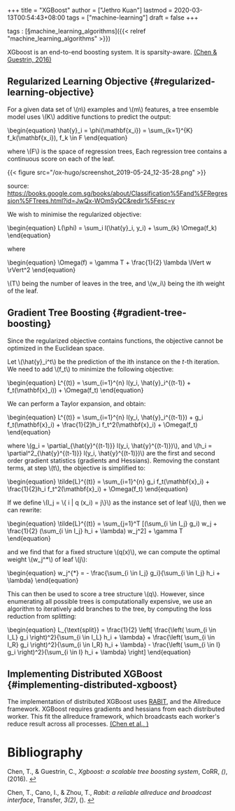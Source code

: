 +++
title = "XGBoost"
author = ["Jethro Kuan"]
lastmod = 2020-03-13T00:54:43+08:00
tags = ["machine-learning"]
draft = false
+++

tags
: [§machine\_learning\_algorithms]({{< relref "machine_learning_algorithms" >}})

XGboost is an end-to-end boosting system. It is sparsity-aware. <a id="27bdf4df88994f426bdfbfa0603a3f15" href="#chen16_xgboos">(Chen \& Guestrin, 2016)</a>


## Regularized Learning Objective {#regularized-learning-objective}

For a given data set of \\(n\\) examples and \\(m\\) features, a tree ensemble
model uses \\(K\\) additive functions to predict the output:

\begin{equation}
  \hat{y}\_i = \phi(\mathbf{x\_i}) = \sum\_{k=1}^{K} f\_k(\mathbf{x\_i}),
  f\_k \in F
\end{equation}

where \\(F\\) is the space of regression trees, Each regression tree
contains a continuous score on each of the leaf.

{{< figure src="/ox-hugo/screenshot_2019-05-24_12-35-28.png" >}}

source:
<https://books.google.com.sg/books/about/Classification%5Fand%5FRegression%5FTrees.html?id=JwQx-WOmSyQC&redir%5Fesc=y>

We wish to minimise the regularized objective:

\begin{equation}
  L(\phi) = \sum\_i l(\hat{y}\_i, y\_i) + \sum\_{k} \Omega(f\_k)
\end{equation}

where

\begin{equation}
  \Omega(f) = \gamma T + \frac{1}{2} \lambda \lVert w \rVert^2
\end{equation}

\\(T\\) being the number of leaves in the tree, and \\(w\_i\\) being the ith
weight of the leaf.


## Gradient Tree Boosting {#gradient-tree-boosting}

Since the regularized objective contains functions, the objective
cannot be optimized in the Euclidean space.

Let \\(\hat{y}\_i^t\\) be the prediction of the ith instance on the $t$-th
iteration. We need to add \\(f\_t\\) to minimize the following objective:

\begin{equation}
  L^{(t)} = \sum\_{i=1}^{n} l(y\_i, \hat{y}\_i^{(t-1)} +
  f\_t(\mathbf{x}\_i)) + \Omega(f\_t)
\end{equation}

We can perform a Taylor expansion, and obtain:

\begin{equation}
  L^{(t)} = \sum\_{i=1}^{n} l(y\_i, \hat{y}\_i^{(t-1)}) + g\_i
  f\_t(\mathbf{x}\_i) + \frac{1}{2}h\_i f\_t^2(\mathbf{x}\_i) + \Omega(f\_t)
\end{equation}

where \\(g\_i = \partial\_{\hat{y}^{(t-1)}} l(y\_i, \hat{y}^{(t-1)})\\), and
\\(h\_i = \partial^2\_{\hat{y}^{(t-1)}} l(y\_i, \hat{y}^{(t-1)})\\) are the
first and second order gradient statistics (gradients and Hessians).
Removing the constant terms, at step \\(t\\), the objective is simplified to:

\begin{equation}
  \tilde{L}^{(t)} = \sum\_{i=1}^{n} g\_i f\_t(\mathbf{x}\_i) + \frac{1}{2}h\_i
  f\_t^2(\mathbf{x}\_i) + \Omega(f\_t)
\end{equation}

If we define \\(I\_j = \\{ i | q (x\_i) = j\\}\\) as the instance set of leaf
\\(j\\), then we can rewrite:

\begin{equation}
  \tilde{L}^{(t)} = \sum\_{j=1}^T [(\sum\_{i \in I\_j} g\_i) w\_j +
  \frac{1}{2} (\sum\_{i \in I\_j} h\_i + \lambda) w\_j^2] + \gamma T
\end{equation}

and we find that for a fixed structure \\(q(x)\\), we can compute the
optimal weight \\(w\_j^\*\\) of leaf \\(j\\):

\begin{equation}
  w\_j^{\*} = - \frac{\sum\_{i \in I\_j} g\_i}{\sum\_{i \in I\_j} h\_i  + \lambda}
\end{equation}

This can then be used to score a tree structure \\(q\\). However, since
enumerating all possible trees is computationally expensive, we use
an algorithm to iteratively add branches to the tree, by computing the
loss reduction from splitting:

\begin{equation}
  L\_{\text{split}} = \frac{1}{2} \left[ \frac{\left( \sum\_{i \in I\_L}
        g\_i \right)^2}{\sum\_{i \in I\_L} h\_i + \lambda} + \frac{\left( \sum\_{i \in I\_R}
        g\_i \right)^2}{\sum\_{i \in I\_R} h\_i + \lambda} - \frac{\left( \sum\_{i \in I}
        g\_i \right)^2}{\sum\_{i \in I} h\_i + \lambda} \right]
\end{equation}


## Implementing Distributed XGBoost {#implementing-distributed-xgboost}

The implementation of distributed XGBoost uses [RABIT](https://github.com/dmlc/rabit), and the
Allreduce framework. XGBoost requires gradients and hessians from each
distributed worker. This fit the allreduce framework, which broadcasts
each worker's reduce result across all processes. <a id="933022bde41826547b7bf7c18f1e9b41" href="#chen3rabit">(Chen et al., )</a>

# Bibliography
<a id="chen16_xgboos" target="_blank">Chen, T., & Guestrin, C., *Xgboost: a scalable tree boosting system*, CoRR, *()*,  (2016). </a> [↩](#27bdf4df88994f426bdfbfa0603a3f15)

<a id="chen3rabit" target="_blank">Chen, T., Cano, I., & Zhou, T., *Rabit: a reliable allreduce and broadcast interface*, Transfer, *3(2)*,  (). </a> [↩](#933022bde41826547b7bf7c18f1e9b41)
